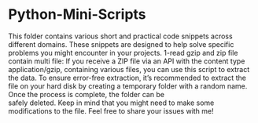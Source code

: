 # Python-Mini-Scripts
This folder contains various short and practical code snippets across different domains. These snippets are designed to help solve specific problems you might encounter in your projects.
1-read gzip and zip file contain multi file:
    If you receive a ZIP file via an API with the content type application/gzip,
    containing various files, you can use this script to extract the data.
    To ensure error-free extraction, it’s recommended to extract the file on your hard disk by creating a temporary folder with a random name. Once the process is complete, the folder can be   
    safely deleted.
    Keep in mind that you might need to make some modifications to the file.
    Feel free to share your issues with me!
